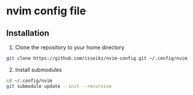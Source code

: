 # nvim config file

## Installation

1. Clone the repository to your home directory
```bash
git clone https://github.com/isseikz/nvim-config.git ~/.config/nvim
```

2. Install submodules
```bash
cd ~/.config/nvim
git submodule update --init --recursive
```

